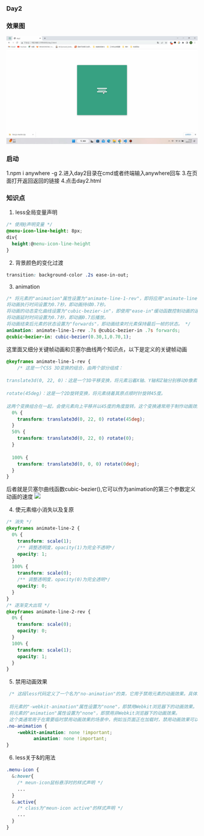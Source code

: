 ### Day2
### 效果图
<img src="./day2.gif"/>

### 启动
1.npm i anywhere -g
2.进入day2目录在cmd或者终端输入anywhere回车
3.在页面打开返回返回的链接
4.点击day2.html
### 知识点

1. less全局变量声明

```css
/* 使用@声明变量 */
@menu-icon-line-height: 8px;
div{
  height:@menu-icon-line-height
}
```
2. 背景颜色的变化过渡
```css
transition: background-color .2s ease-in-out;
```
3. animation
```scss
/* 将元素的"animation"属性设置为"animate-line-1-rev"，即将应用"animate-line-1-rev"关键帧动画。
将动画执行时间设置为0.7秒，即动画持续0.7秒。
将动画的动态变化曲线设置为"cubic-bezier-in"，即使用"ease-in"缓动函数控制动画的速度变化。
将动画延时时间设置为0.7秒，即动画0.7后播放。
将动画结束后元素的状态设置为"forwards"，即动画结束时元素保持最后一帧的状态。 */
animation: animate-line-1-rev .7s @cubic-bezier-in .7s forwards;
@cubic-bezier-in: cubic-bezier(0.30,1,0.70,1);
```
这里面又细分关键帧动画和贝塞尔曲线两个知识点，以下是定义的关键帧动画
```css
@keyframes animate-line-1-rev {
    /* 这是一个CSS 3D变换的组合，由两个部分组成：

translate3d(0, 22, 0)：这是一个3D平移变换，将元素沿着X轴、Y轴和Z轴分别移动0像素、22像素和0像素。

rotate(45deg)：这是一个2D旋转变换，将元素绕着其原点顺时针旋转45度。

这两个变换组合在一起，会使元素向上平移并以45度的角度旋转。这个变换通常用于制作动画效果或视觉效果，可以让元素在3D空间中移动、旋转或缩放。 */
  0% {
    transform: translate3d(0, 22, 0) rotate(45deg);
  }
  50% {
    transform: translate3d(0, 22, 0) rotate(0);
  }

  100% {
    transform: translate3d(0, 0, 0) rotate(0deg);
  }
}
```
后者就是贝塞尔曲线函数cubic-bezier(),它可以作为animation的第三个参数定义动画的速度
<image src="./贝塞尔曲线.png" />

4. 使元素缩小消失以及复原

```css
/* 消失 */
@keyframes animate-line-2 {
  0% {
    transform: scale(1);
    /** 调整透明度，opacity(1)为完全不透明*/
    opacity: 1;
  }
  100% {
    transform: scale(0);
    /** 调整透明度，opacity(0)为完全透明*/
    opacity: 0;
  }
}
/* 逐渐变大出现 */
@keyframes animate-line-2-rev {
  0% {
    transform: scale(0);
    opacity: 0;
  }
  100% {
    transform: scale(1);
    opacity: 1;
  }
}
```
5. 禁用动画效果

```css
 /* 这段less代码定义了一个名为"no-animation"的类，它用于禁用元素的动画效果。具体来说，通过此类，当应用在某个元素上时，它会执行以下操作：

 将元素的"-webkit-animation"属性设置为"none"，即禁用Webkit浏览器下的动画效果。
 将元素的"animation"属性设置为"none"，即禁用非Webkit浏览器下的动画效果。
 这个类通常用于在需要临时禁用动画效果的场景中，例如当页面正在加载时，禁用动画效果可以减轻页面的负担，加速页面加载；或者在特殊的交互场景中，禁用动画可以使得页面具有更好的交互体验。"!important"是一个CSS属性的特殊关键字，表示当前属性的优先级高于其他属性，无论其他属性的权重如何，都会应用当前属性的值。 */
.no-animation {
	-webkit-animation: none !important;
          animation: none !important; 
}
```
6. less关于&的用法

```css
.menu-icon {
  &:hover{
    /* meun-icon鼠标悬浮时的样式声明 */
    ...
  }
  &.active{
    /* class为"meun-icon active"的样式声明 */
    ...
  }
}
```